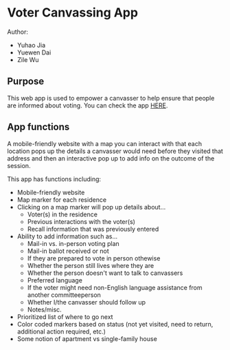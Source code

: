 # Voter Canvassing App

Author:
* Yuhao Jia
* Yuewen Dai
* Zile Wu

## Purpose

This web app is used to empower a canvasser to help ensure that people are informed about voting. You can check the app [HERE](voter-canvassing/siteindex.html).

## App functions

A mobile-friendly website with a map you can interact with that each location pops up the details a canvasser would need before they visited that address and then an interactive pop up to add info on the outcome of the session.

This app has functions including:
* Mobile-friendly website
* Map marker for each residence
* Clicking on a map marker will pop up details about...
  * Voter(s) in the residence
  * Previous interactions with the voter(s)
  * Recall information that was previously entered
* Ability to add information such as...
  * Mail-in vs. in-person voting plan
  * Mail-in ballot received or not
  * If they are prepared to vote in person othewise
  * Whether the person still lives where they are
  * Whether the person doesn't want to talk to canvassers
  * Preferred language
  * If the voter might need non-English language assistance from another committeeperson 
  * Whether I/the canvasser should follow up
  * Notes/misc.
* Prioritized list of where to go next
* Color coded markers based on status (not yet visited, need to return, additional action required, etc.)
* Some notion of apartment vs single-family house
